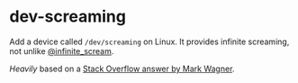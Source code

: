 # dev-screaming
Add a device called `/dev/screaming` on Linux. It provides infinite screaming, not unlike [@infinite_scream](https://botsin.space/@scream).

*Heavily* based on a [Stack Overflow answer by Mark Wagner](https://serverfault.com/a/1097608).
